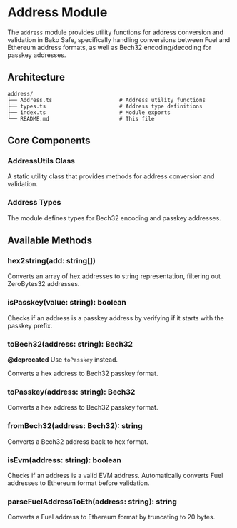 # Address Module

The `address` module provides utility functions for address conversion and validation in Bako Safe, specifically handling conversions between Fuel and Ethereum address formats, as well as Bech32 encoding/decoding for passkey addresses.

## Architecture

```
address/
├── Address.ts                     # Address utility functions
├── types.ts                       # Address type definitions
├── index.ts                       # Module exports
└── README.md                      # This file
```

## Core Components

### AddressUtils Class

A static utility class that provides methods for address conversion and validation.

### Address Types

The module defines types for Bech32 encoding and passkey addresses.

## Available Methods

### hex2string(add: string[])

Converts an array of hex addresses to string representation, filtering out ZeroBytes32 addresses.

### isPasskey(value: string): boolean

Checks if an address is a passkey address by verifying if it starts with the passkey prefix.

### toBech32(address: string): Bech32

**@deprecated** Use `toPasskey` instead.

Converts a hex address to Bech32 passkey format.

### toPasskey(address: string): Bech32

Converts a hex address to Bech32 passkey format.

### fromBech32(address: Bech32): string

Converts a Bech32 address back to hex format.

### isEvm(address: string): boolean

Checks if an address is a valid EVM address. Automatically converts Fuel addresses to Ethereum format before validation.

### parseFuelAddressToEth(address: string): string

Converts a Fuel address to Ethereum format by truncating to 20 bytes.
